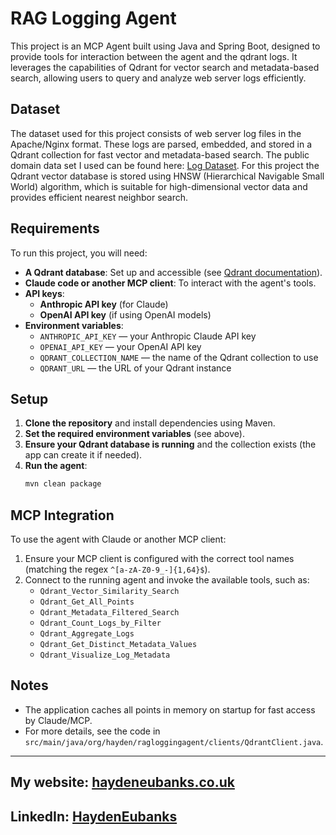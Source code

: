 # RAG Logging Agent

This project is an MCP Agent built using Java and Spring Boot, designed to provide tools for interaction between the agent and the qdrant logs. It leverages the capabilities of Qdrant for vector search and metadata-based search, allowing users to query and analyze web server logs efficiently.

## Dataset

The dataset used for this project consists of web server log files in the Apache/Nginx format. These logs are parsed, embedded, and stored in a Qdrant collection for fast vector and metadata-based search. The public domain data set I used can be found here: [Log Dataset](https://www.kaggle.com/datasets/vishnu0399/server-logs?resource=download).
For this project the Qdrant vector database is stored using HNSW (Hierarchical Navigable Small World) algorithm, which is suitable for high-dimensional vector data and provides efficient nearest neighbor search.

## Requirements

To run this project, you will need:

- **A Qdrant database**: Set up and accessible (see [Qdrant documentation](https://qdrant.tech/documentation/)).
- **Claude code or another MCP client**: To interact with the agent's tools.
- **API keys**:
    - **Anthropic API key** (for Claude)
    - **OpenAI API key** (if using OpenAI models)
- **Environment variables**:
    - `ANTHROPIC_API_KEY` — your Anthropic Claude API key
    - `OPENAI_API_KEY` — your OpenAI API key
    - `QDRANT_COLLECTION_NAME` — the name of the Qdrant collection to use
    - `QDRANT_URL` — the URL of your Qdrant instance

## Setup

1. **Clone the repository** and install dependencies using Maven.
2. **Set the required environment variables** (see above).
3. **Ensure your Qdrant database is running** and the collection exists (the app can create it if needed).
4. **Run the agent**:
   ```sh
   mvn clean package
   ```

## MCP Integration

To use the agent with Claude or another MCP client:

1. Ensure your MCP client is configured with the correct tool names (matching the regex `^[a-zA-Z0-9_-]{1,64}$`).
2. Connect to the running agent and invoke the available tools, such as:
    - `Qdrant_Vector_Similarity_Search`
    - `Qdrant_Get_All_Points`
    - `Qdrant_Metadata_Filtered_Search`
    - `Qdrant_Count_Logs_by_Filter`
    - `Qdrant_Aggregate_Logs`
    - `Qdrant_Get_Distinct_Metadata_Values`
    - `Qdrant_Visualize_Log_Metadata`

## Notes

- The application caches all points in memory on startup for fast access by Claude/MCP.
- For more details, see the code in `src/main/java/org/hayden/ragloggingagent/clients/QdrantClient.java`.

---


## My website: [haydeneubanks.co.uk](https://haydeneubanks.co.uk)
## LinkedIn: [HaydenEubanks](https://www.linkedin.com/in/hayden-eubanks-794265280)
